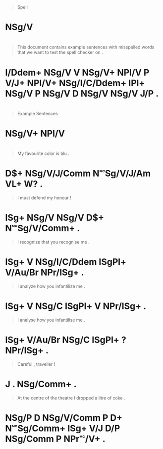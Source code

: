 > Spell
# NSg/V
>
#
> This    document contains example sentences with misspelled words  that          we   want  to test  the spell checker on  .
# I/Ddem+ NSg/V    V        NSg/V+  NPl/V     P    V/J+       NPl/V+ NSg/I/C/Ddem+ IPl+ NSg/V P  NSg/V D   NSg/V NSg/V   J/P .
>
#
> Example Sentences
# NSg/V+  NPl/V
>
#
> My  favourite    color       is  blu .
# D$+ NSg/V/J/Comm N🅪Sg/V/J/Am VL+ W?  .
> I    must  defend my  honour       !
# ISg+ NSg/V NSg/V  D$+ N🅪Sg/V/Comm+ .
> I    recognize that         you    recognise me       .
# ISg+ V         NSg/I/C/Ddem ISgPl+ V/Au/Br   NPr/ISg+ .
> I    analyze how   you    infantilize me       .
# ISg+ V       NSg/C ISgPl+ V           NPr/ISg+ .
> I    analyse how   you    infantilise me       .
# ISg+ V/Au/Br NSg/C ISgPl+ ?           NPr/ISg+ .
> Careful , traveller !
# J       . NSg/Comm+ .
> At    the centre     of the theatre    I    dropped a   litre    of coke    .
# NSg/P D   NSg/V/Comm P  D+  N🅪Sg/Comm+ ISg+ V/J     D/P NSg/Comm P  NPr🅪/V+ .
